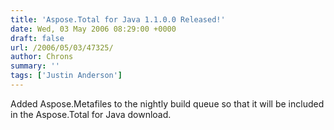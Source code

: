 ```yaml
---
title: 'Aspose.Total for Java 1.1.0.0 Released!'
date: Wed, 03 May 2006 08:29:00 +0000
draft: false
url: /2006/05/03/47325/
author: Chrons
summary: ''
tags: ['Justin Anderson']
---
```


Added Aspose.Metafiles to the nightly build queue so that it will be included in the Aspose.Total for Java download.







